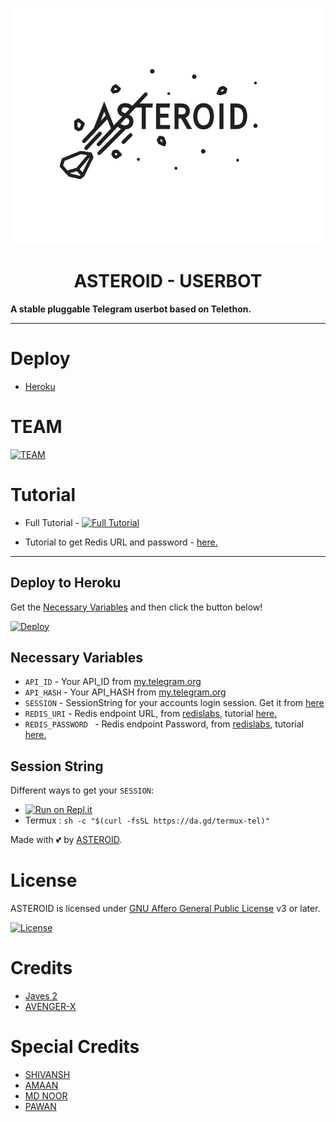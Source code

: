 <p align="center">
  <img src="./resources/extras/cee415d7720336ea1121debd2cddcbd1.png" alt="TEAMROYAL Logo">
</p>
<h1 align="center">
  <b>ASTEROID - USERBOT</b>
</h1>

<b>A stable pluggable Telegram userbot based on Telethon.</b>   


----

# Deploy
- [Heroku](#Deploy-to-Heroku)


# TEAM
[![TEAM](https://img.shields.io/badge/TEAMROYAL-ASTEROID-green)](https://t.me/Team_royal_support)

# Tutorial 
- Full Tutorial - [![Full Tutorial](https://img.shields.io/badge/Watch%20Now-blue)](https://www.youtube.com/watch?v=9wF7k9qA0Q4)

- Tutorial to get Redis URL and password - [here.](./resources/extras/redistut.md)
---

## Deploy to Heroku
Get the [Necessary Variables](#Necessary-Variables) and then click the button below!  

[![Deploy](https://www.herokucdn.com/deploy/button.svg)](https://heroku.com/deploy?template=https://github.com/TEAMROYAL/ASTERIOD)





## Necessary Variables
- `API_ID` - Your API_ID from [my.telegram.org](https://my.telegram.org/)
- `API_HASH` - Your API_HASH from [my.telegram.org](https://my.telegram.org/)
- `SESSION` - SessionString for your accounts login session. Get it from [here](#Session-String)
- `REDIS_URI` - Redis endpoint URL, from [redislabs](http://redislabs.com/), tutorial [here.](./resources/extras/redistut.md)
- `REDIS_PASSWORD ` - Redis endpoint Password, from [redislabs](http://redislabs.com/), tutorial [here.](./resources/extras/redistut.md)

## Session String
Different ways to get your `SESSION`:
* [![Run on Repl.it](https://replit.com/badge/github/TeamUltroid/Ultroid)](https://replit.com/@TeamUltroid/UltroidStringSession)
* Termux : `sh -c "$(curl -fsSL https://da.gd/termux-tel)"`

Made with 💕 by [ASTEROID](https://t.me/Asteriod_support). <br />

# License
ASTEROID is licensed under [GNU Affero General Public License](https://www.gnu.org/licenses/agpl-3.0.en.html) v3 or later.

[![License](https://www.gnu.org/graphics/agplv3-155x51.png)](LICENSE)

# Credits
* [Javes 2](https://t.me/JavesGrouP)
* [AVENGER-X](https://t.me/AVENGERXCHAT)
 
# Special Credits
* [SHIVANSH](https://t.me/Royal_Boy_45)
* [AMAAN](https://t.me/CoPYLess786)
* [MD NOOR](https://t.me/SimpleBoy785)
* [PAWAN](https://t.me/OYA_BSDK_BAAP_KO_TAG_MAT_KAR)

